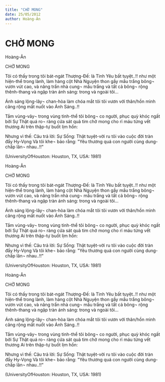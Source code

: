 ```yaml
---
title: "CHỜ MONG"
date: 25/05/2012
author: Hoàng-Ân
---
```


# CHỜ MONG

Hoàng-Ân

CHỜ MONG


Tôi có thấy trong tôi bát-ngát
Thượng-Đế: là
              Tình Yêu bất tuyệt..!!
như một hiện-thể trong lành,
làm hàng cột Nhà Nguyện thon gầy mầu trắng
bông¬ vươn vút cao, và nâng trần nhà
cung¬ mầu trắng
và tất cả bông¬ rộng thênh-thang
và ngập tràn ánh sáng: trong và ngoài tôi...

Ánh sáng lộng-lây¬ chan-hòa
làm chóa mắt tôi
tôi vươn với thân/hồn mình
căng rộng mắt nuốt vào Ánh Sáng..!!

Tắm vùng-vây¬ trong vùng tinh-thể
tôi bông¬ co người, phục quỳ khóc ngất
bởi Sự Thật quá ro¬ ràng
cứa sát quả tim chờ mong cho rỉ máu
từng vết thương Ai trên thập-tự buốt lịm hồn:

Nhưng vì thế: Câu trả lời: Sự Sống:
Thật tuyệt-vời ru tôi vào cuộc đời tràn đầy Hy-Vọng
Và tôi khe¬ bảo rằng:
"Yêu thương quá con người cùng dung-chấp lân¬ nhau..!!"

(UniversityOfHouston: Houston, TX, USA: 1981)

Hoàng-Ân

CHỜ MONG


Tôi có thấy trong tôi bát-ngát
Thượng-Đế: là
              Tình Yêu bất tuyệt..!!
như một hiện-thể trong lành,
làm hàng cột Nhà Nguyện thon gầy mầu trắng
bông¬ vươn vút cao, và nâng trần nhà
cung¬ mầu trắng
và tất cả bông¬ rộng thênh-thang
và ngập tràn ánh sáng: trong và ngoài tôi...

Ánh sáng lộng-lây¬ chan-hòa
làm chóa mắt tôi
tôi vươn với thân/hồn mình
căng rộng mắt nuốt vào Ánh Sáng..!!

Tắm vùng-vây¬ trong vùng tinh-thể
tôi bông¬ co người, phục quỳ khóc ngất
bởi Sự Thật quá ro¬ ràng
cứa sát quả tim chờ mong cho rỉ máu
từng vết thương Ai trên thập-tự buốt lịm hồn:

Nhưng vì thế: Câu trả lời: Sự Sống:
Thật tuyệt-vời ru tôi vào cuộc đời tràn đầy Hy-Vọng
Và tôi khe¬ bảo rằng:
"Yêu thương quá con người cùng dung-chấp lân¬ nhau..!!"

(UniversityOfHouston: Houston, TX, USA: 1981)

Hoàng-Ân

CHỜ MONG


Tôi có thấy trong tôi bát-ngát
Thượng-Đế: là
              Tình Yêu bất tuyệt..!!
như một hiện-thể trong lành,
làm hàng cột Nhà Nguyện thon gầy mầu trắng
bông¬ vươn vút cao, và nâng trần nhà
cung¬ mầu trắng
và tất cả bông¬ rộng thênh-thang
và ngập tràn ánh sáng: trong và ngoài tôi...

Ánh sáng lộng-lây¬ chan-hòa
làm chóa mắt tôi
tôi vươn với thân/hồn mình
căng rộng mắt nuốt vào Ánh Sáng..!!

Tắm vùng-vây¬ trong vùng tinh-thể
tôi bông¬ co người, phục quỳ khóc ngất
bởi Sự Thật quá ro¬ ràng
cứa sát quả tim chờ mong cho rỉ máu
từng vết thương Ai trên thập-tự buốt lịm hồn:

Nhưng vì thế: Câu trả lời: Sự Sống:
Thật tuyệt-vời ru tôi vào cuộc đời tràn đầy Hy-Vọng
Và tôi khe¬ bảo rằng:
"Yêu thương quá con người cùng dung-chấp lân¬ nhau..!!"

(UniversityOfHouston: Houston, TX, USA: 1981)
